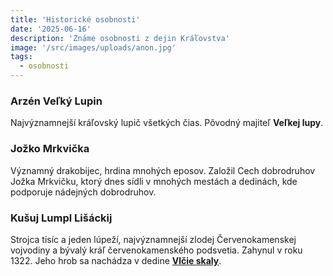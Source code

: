 ```yaml
---
title: 'Historické osobnosti'
date: '2025-06-16'
description: 'Známe osobnosti z dejin Kráľovstva'
image: '/src/images/uploads/anon.jpg'
tags:
  - osobnosti
---
```

### Arzén Veľký Lupin
Najvýznamnejší kráľovský lupič všetkých čias. Pôvodný majiteľ **Veľkej lupy**.

### Jožko Mrkvička
Významný drakobijec, hrdina mnohých eposov. Založil Cech dobrodruhov Jožka Mrkvičku, ktorý dnes sídli v mnohých mestách a dedinách, kde podporuje nádejných dobrodruhov.

### Kušuj Lumpl Lišáckij
Strojca tisíc a jeden lúpeží, najvýznamnejší zlodej Červenokamenskej vojvodiny a bývalý kráľ červenokamenského podsvetia. Zahynul v roku 1322. Jeho hrob sa nachádza v dedine [**Vlčie skaly**](/articles/Vlcie-skaly.md).
